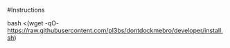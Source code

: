 #Instructions
  
bash <(wget -qO- https://raw.githubusercontent.com/pl3bs/dontdockmebro/developer/install.sh)
